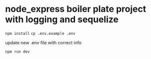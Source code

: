 # node_express boiler plate project with logging and sequelize

`npm install`
`cp .env.example .env`

update new .env file with correct info

`npm run dev`